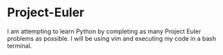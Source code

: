# Project-Euler
I am attempting to learn Python by completing as many Project Euler problems as possible. I will be using vim and executing my code in a bash terminal.
